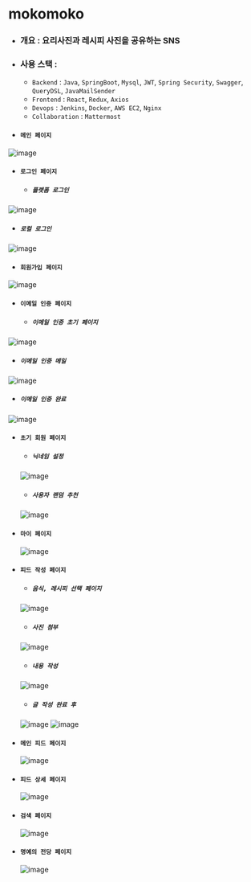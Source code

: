 # mokomoko

+ ### 개요 : 요리사진과 레시피 사진을 공유하는 SNS

+ ### 사용 스택 :
  + `Backend` : `Java`, `SpringBoot`, `Mysql`, `JWT`, `Spring Security`, `Swagger`, `QueryDSL`, `JavaMailSender`
  + `Frontend` : `React`, `Redux`, `Axios`
  + `Devops` : `Jenkins`, `Docker`, `AWS EC2`, `Nginx`
  + `Collaboration` : `Mattermost`

+ #### `메인 페이지`
![image](https://user-images.githubusercontent.com/61149599/133008865-2f144a53-3c1b-48d9-a419-117804c4ee52.png)<br>
+ #### `로그인 페이지`
  + ##### `플랫폼 로그인`
![image](https://user-images.githubusercontent.com/61149599/133008961-40553cab-c756-4083-a9d1-da3431ef4277.png)
  + ##### `로컬 로그인`
![image](https://user-images.githubusercontent.com/61149599/133008966-acd65aef-4f1e-4eab-b279-f774c56ab290.png)
+ #### `회원가입 페이지`
![image](https://user-images.githubusercontent.com/61149599/133009124-f42dafc8-6956-4029-aa4f-9b7e6624cbbd.png)
+ #### `이메일 인증 페이지`
  + ##### `이메일 인증 초기 페이지` 
![image](https://user-images.githubusercontent.com/61149599/133009126-7ab99a91-9943-4ac0-889a-328e98743dcb.png)
  + ##### `이메일 인증 메일`
![image](https://user-images.githubusercontent.com/61149599/133009231-29a01699-b719-42ba-84c7-a970a81a2496.png)
  + ##### `이메일 인증 완료`
![image](https://user-images.githubusercontent.com/61149599/133009242-5beeccdb-9e5f-4f09-a97a-eaa6f93a6a52.png)
+ #### `초기 회원 페이지`
  + ##### `닉네임 설정`
  ![image](https://user-images.githubusercontent.com/61149599/133009508-ab673836-15de-416a-8eb8-f42794ff5ed2.png)
  + ##### `사용자 랜덤 추천`
  ![image](https://user-images.githubusercontent.com/61149599/133009523-7ba23df2-b7eb-49b7-a022-5c2e59594089.png)
+ #### `마이 페이지`
  ![image](https://user-images.githubusercontent.com/61149599/133009566-6d3ccc71-93f1-4a8f-9721-8a3af7a225b3.png)
+ #### `피드 작성 페이지`
  + ##### `음식, 레시피 선택 페이지`
  ![image](https://user-images.githubusercontent.com/61149599/133009614-f153eea6-24ed-401b-ac88-420856428486.png)
  + ##### `사진 첨부`
  ![image](https://user-images.githubusercontent.com/61149599/133009623-5cdfdc89-854a-4687-bfc8-3e0b75caba3a.png)
  + ##### `내용 작성`
  ![image](https://user-images.githubusercontent.com/61149599/133009643-11a05100-f3c9-4d07-9093-b782ff8a4976.png)
  + ##### `글 작성 완료 후`
  ![image](https://user-images.githubusercontent.com/61149599/133009656-657f20c7-5050-4630-bff8-62d8635f47bf.png)
  ![image](https://user-images.githubusercontent.com/61149599/133009665-19505cc3-834b-48b6-a6c0-f42481783f7c.png)
+ #### `메인 피드 페이지`
  ![image](https://user-images.githubusercontent.com/61149599/133009681-c075585b-51c6-4bd3-8149-9b8235405c93.png)
+ #### `피드 상세 페이지`
  ![image](https://user-images.githubusercontent.com/61149599/133009825-dd217fb7-8316-4be3-abf7-be5e5fb3b9e1.png)
+ #### `검색 페이지`
  ![image](https://user-images.githubusercontent.com/61149599/133009877-9b863692-9153-458e-946a-89e4c35f2549.png)
+ #### `명예의 전당 페이지`
  ![image](https://user-images.githubusercontent.com/61149599/133009885-602685c2-bd0a-4cde-98a8-9dd1c1dee126.png)
